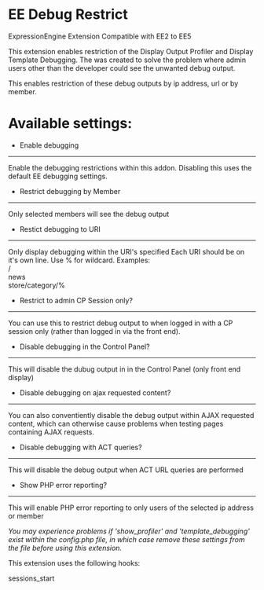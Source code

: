 EE Debug Restrict
=======================

ExpressionEngine Extension
Compatible with EE2 to EE5

This extension enables restriction of the Display Output Profiler and Display Template Debugging. The was created to solve the problem where admin users other than the developer could see the unwanted debug output. 

This enables restriction of these debug outputs by ip address, url or by member.


Available settings:
=========================

- Enable debugging
------------------------------
Enable the debugging restrictions within this addon. Disabling this uses the default EE debugging settings.

- Restrict debugging by Member
------------------------------------------------------
Only selected members will see the debug output

- Restict debugging to URI
------------------------------------------------------
Only display debugging within the URI's specified
Each URI should be on it's own line. Use % for wildcard. Examples:  
/  
news  
store/category/%  

- Restrict to admin CP Session only?
------------------------------------------------------
You can use this to restrict debug output to when logged in with a CP session only (rather than logged in via the front end).

- Disable debugging in the Control Panel?
---------------------------------------
This will disable the dubug output in in the Control Panel (only front end display)

- Disable debugging on ajax requested content?
--------------------------------------------
You can also conventiently disable the debug output within AJAX requested content, which can otherwise cause problems when testing pages containing AJAX requests.

- Disable debugging with ACT queries?
--------------------------------------------
This will disable the debug output when ACT URL queries are performed

- Show PHP error reporting?
---------------------------
This will enable PHP error reporting to only users of the selected ip address or member



*You may experience problems if 'show_profiler' and 'template_debugging' exist within the config.php file, in which case remove these settings from the file before using this extension.*

This extension uses the following hooks:

sessions_start